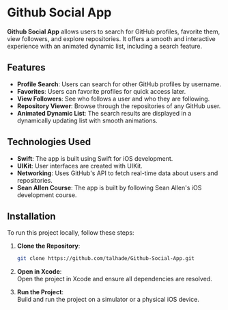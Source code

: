 # Github Social App

**Github Social App** allows users to search for GitHub profiles, favorite them, view followers, and explore repositories. It offers a smooth and interactive experience with an animated dynamic list, including a search feature.

## Features

- **Profile Search**: Users can search for other GitHub profiles by username.
- **Favorites**: Users can favorite profiles for quick access later.
- **View Followers**: See who follows a user and who they are following.
- **Repository Viewer**: Browse through the repositories of any GitHub user.
- **Animated Dynamic List**: The search results are displayed in a dynamically updating list with smooth animations.

## Technologies Used

- **Swift**: The app is built using Swift for iOS development.
- **UIKit**: User interfaces are created with UIKit.
- **Networking**: Uses GitHub's API to fetch real-time data about users and repositories.
- **Sean Allen Course**: The app is built by following Sean Allen's iOS development course.

## Installation

To run this project locally, follow these steps:

1. **Clone the Repository**:
   ```bash
   git clone https://github.com/talhade/Github-Social-App.git
2. **Open in Xcode**:  
   Open the project in Xcode and ensure all dependencies are resolved.

3. **Run the Project**:  
   Build and run the project on a simulator or a physical iOS device.
